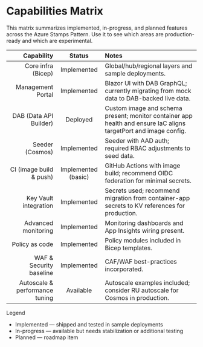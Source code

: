 # Capabilities Matrix

This matrix summarizes implemented, in-progress, and planned features across the Azure Stamps Pattern. Use it to see which areas are production-ready and which are experimental.

| Capability | Status | Notes |
|-----------:|:------:|:-----|
| Core infra (Bicep) | Implemented | Global/hub/regional layers and sample deployments. |
| Management Portal | Implemented | Blazor UI with DAB GraphQL; currently migrating from mock data to DAB-backed live data. |
| DAB (Data API Builder) | Deployed | Custom image and schema present; monitor container app health and ensure IaC aligns targetPort and image config. |
| Seeder (Cosmos) | Implemented | Seeder with AAD auth; required RBAC adjustments to seed data. |
| CI (image build & push) | Implemented (basic) | GitHub Actions with image build; recommend OIDC federation for minimal secrets. |
| Key Vault integration | Implemented | Secrets used; recommend migration from container-app secrets to KV references for production. |
| Advanced monitoring | Implemented | Monitoring dashboards and App Insights wiring present. |
| Policy as code | Implemented | Policy modules included in Bicep templates.
| WAF & Security baseline | Implemented | CAF/WAF best-practices incorporated.
| Autoscale & performance tuning | Available | Autoscale examples included; consider RU autoscale for Cosmos in production.

Legend

- Implemented — shipped and tested in sample deployments
- In-progress — available but needs stabilization or additional testing
- Planned — roadmap item

